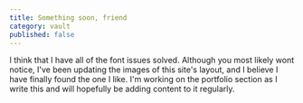 ```yaml
---
title: Something soon, friend
category: vault
published: false
---
```


I think that I have all of the font issues solved. Although you most likely
wont notice, I've been updating the images of this site's layout, and I
believe I have finally found the one I like. I'm working on the portfolio
section as I write this and will hopefully be adding content to it regularly.
